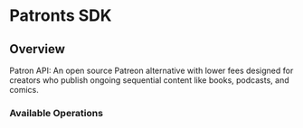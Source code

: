 # Patronts SDK

## Overview

Patron API: An open source Patreon alternative with lower fees designed for creators who publish ongoing sequential content like books, podcasts, and comics.

### Available Operations
